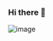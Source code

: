 ### Hi there 👋
![image](https://github.com/Raci-Dev/Raci-Dev/assets/96958875/5240561f-1166-44ef-8096-5ef4b15975a6)
<!--
**Raci-Dev/Raci-Dev** is a ✨ _special_ ✨ repository because its `README.md` (this file) appears on your GitHub profile.

Here are some ideas to get you started:

- 🔭 I’m currently working on ...
- 🌱 I’m currently learning ...
- 👯 I’m looking to collaborate on ...
- 🤔 I’m looking for help with ...
- 💬 Ask me about ...
- 📫 How to reach me: ...
- 😄 Pronouns: ...
- ⚡ Fun fact: ...
-->
